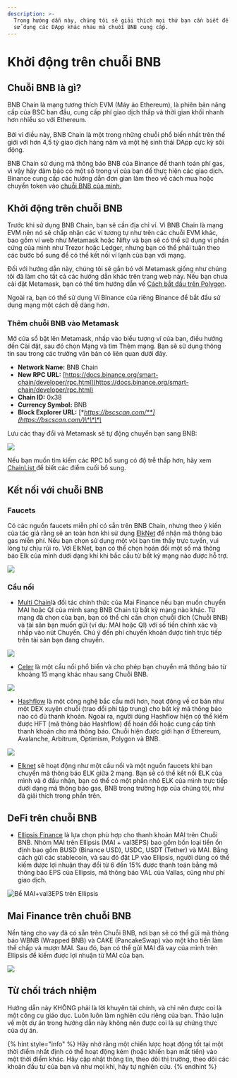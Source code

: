 ```yaml
---
description: >-
  Trong hướng dẫn này, chúng tôi sẽ giải thích mọi thứ bạn cần biết để bắt đầu
  sử dụng các DApp khác nhau mà chuỗi BNB cung cấp.
---
```


# Khởi động trên chuỗi BNB

## Chuỗi BNB là gì?

BNB Chain là mạng tương thích EVM (Máy ảo Ethereum), là phiên bản nâng cấp của BSC ban đầu, cung cấp phí giao dịch thấp và thời gian khối nhanh hơn nhiều so với Ethereum.\
\
Bởi vì điều này, BNB Chain là một trong những chuỗi phổ biến nhất trên thế giới với hơn 4,5 tỷ giao dịch hàng năm và một hệ sinh thái DApp cực kỳ sôi động.

BNB Chain sử dụng mã thông báo BNB của Binance để thanh toán phí gas, vì vậy hãy đảm bảo có một số trong ví của bạn để thực hiện các giao dịch. Binance cung cấp các hướng dẫn đơn gian làm theo về cách mua hoặc chuyển token vào [chuỗi BNB của mình.](https://www.binance.com/en/support/faq/85a1c394ac1d489fb0bfac0ef2fceafd)

## Khởi động trên chuỗi BNB

Trước khi sử dụng BNB Chain, bạn sẽ cần địa chỉ ví. Vì BNB Chain là mạng EVM nên nó sẽ chấp nhận các ví tương tự như trên các chuỗi EVM khác, bao gồm ví web như Metamask hoặc Nifty và bạn sẽ có thể sử dụng ví phần cứng của mình như Trezor hoặc Ledger, nhưng bạn có thể phải tuân theo các bước bổ sung để có thể kết nối ví lạnh của bạn với mạng.

Đối với hướng dẫn này, chúng tôi sẽ gắn bó với Metamask giống như chúng tôi đã làm cho tất cả các hướng dẫn khác trên trang web này. Nếu bạn chưa cài đặt Metamask, bạn có thể tìm hướng dẫn về [Cách bắt đầu trên Polygon](../polygon/how-to-get-started-on-polygon.md).&#x20;

Ngoài ra, bạn có thể sử dụng Ví Binance của riêng Binance để bắt đầu sử dụng mạng một cách dễ dàng hơn.

### Thêm chuỗi BNB vào Metamask

Mở cửa sổ bật lên Metamask, nhấp vào biểu tượng ví của bạn, điều hướng đến Cài đặt, sau đó chọn Mạng và tìm Thêm mạng. Bạn sẽ sử dụng thông tin sau trong các trường văn bản có liên quan dưới đây.

* **Network Name:** BNB Chain
* **New RPC URL:** [https://docs.binance.org/smart-chain/developer/rpc.html](https://docs.binance.org/smart-chain/developer/rpc.html)
* **Chain ID:** 0x38
* **Currency Symbol:** BNB
* **Block Explorer URL:** [**https://bscscan.com/**](https://bscscan.com/)\*\*\*\*

Lưu các thay đổi và Metamask sẽ tự động chuyển bạn sang BNB:

![](<../../.gitbook/assets/Screen Shot 2022-06-18 at 11.28.44 AM.png>)

Nếu bạn muốn tìm kiếm các RPC bổ sung có độ trễ thấp hơn, hãy xem [ChainList ](https://chainlist.org/)để biết các điểm cuối bổ sung.

## Kết nối với chuỗi BNB

### Faucets

Có các nguồn faucets miễn phí có sẵn trên BNB Chain, nhưng theo ý kiến của tác giả rằng sẽ an toàn hơn khi sử dụng [ElkNet](https://app.elk.finance/#/elknet) để nhận mã thông báo gas miễn phí. Nếu bạn chọn sử dụng một vòi bạn tìm thấy trực tuyến, vui lòng tự chịu rủi ro. Với ElkNet, bạn có thể chọn hoán đổi một số mã thông báo Elk của mình dưới dạng khí khi bắc cầu từ bất kỳ mạng nào được hỗ trợ.

![](<../../.gitbook/assets/Screen Shot 2022-06-18 at 11.29.50 AM.png>)

### Cầu nối

* [Multi Chain](https://app.multichain.org/#/router)là đối tác chính thức của Mai Finance nếu bạn muốn chuyển MAI hoặc QI của mình sang BNB Chain từ bất kỳ mạng nào khác. Từ mạng đã chọn của bạn, bạn có thể chỉ cần chọn chuỗi đích (Chuỗi BNB) và tài sản bạn muốn gửi (ví dụ: MAI hoặc QI) với số tiền chính xác và nhấp vào nút Chuyển. Chú ý đến phí chuyển khoản được tính trực tiếp trên tài sản bạn đang chuyển.

![](<../../.gitbook/assets/Screen Shot 2022-06-18 at 11.32.07 AM.png>)

* [Celer](https://cbridge.celer.network/#/transfer) là một cầu nối phổ biến và cho phép bạn chuyển mã thông báo từ khoảng 15 mạng khác nhau sang Chuỗi BNB.

![](<../../.gitbook/assets/Screen Shot 2022-06-18 at 11.31.15 AM.png>)

* [Hashflow](https://app.hashflow.com/) là một công nghệ bắc cầu mới hơn, hoạt động về cơ bản như một DEX xuyên chuỗi (trao đổi phi tập trung) cho bất kỳ mã thông báo nào có đủ thanh khoản. Ngoài ra, người dùng Hashflow hiện có thể kiếm được HFT (mã thông báo Hashflow) để hoán đổi hoặc cung cấp tính thanh khoản cho mã thông báo. Chuỗi hiện được giới hạn ở Ethereum, Avalanche, Arbitrum, Optimism, Polygon và BNB.

![](<../../.gitbook/assets/Screen Shot 2022-06-18 at 11.33.51 AM.png>)

* [Elknet](https://app.elk.finance/#/elknet) sẽ hoạt động như một cầu nối và một nguồn faucets khi bạn chuyển mã thông báo ELK giữa 2 mạng. Bạn sẽ có thể kết nối ELK của mình và ở đầu nhận, bạn có thể có một phần nhỏ ELK của mình trực tiếp dưới dạng mã thông báo gas, BNB trong trường hợp của chúng tôi, như đã giải thích trong phần trên.

## DeFi trên chuỗi BNB

* [Ellipsis Finance](https://ellipsis.finance/pool/0x68354c6E8Bbd020F9dE81EAf57ea5424ba9ef322) là lựa chọn phù hợp cho thanh khoản MAI trên Chuỗi BNB. Nhóm MAI trên Ellipsis (MAI + val3EPS) bao gồm bốn loại tiền ổn định bao gồm BUSD (Binance USD), USDC, USDT (Tether) và MAI. Bằng cách gửi các stablecoin, và sau đó đặt LP vào Ellipsis, người dùng có thể kiếm được lợi nhuận thay đổi từ 6 đến 15% được thanh toán bằng mã thông báo EPS của Ellipsis, mã thông báo VAL của Vallas, cũng như phí giao dịch.

![Bể MAI+val3EPS trên Ellipsis](<../../.gitbook/assets/Screen Shot 2022-06-18 at 11.07.42 AM.png>)

## Mai Finance trên chuỗi BNB

Nền tảng cho vay đã có sẵn trên Chuỗi BNB, nơi bạn sẽ có thể gửi mã thông báo WBNB (Wrapped BNB) và CAKE (PancakeSwap) vào một kho tiền làm thế chấp và mượn MAI. Sau đó, bạn có thể gửi MAI đã vay của mình trên Ellipsis để kiếm được lợi nhuận từ MAI của bạn.

![](<../../.gitbook/assets/Screen Shot 2022-06-18 at 11.11.26 AM.png>)

## Từ chối trách nhiệm

Hướng dẫn này KHÔNG phải là lời khuyên tài chính, và chỉ nên được coi là một công cụ giáo dục. Luôn luôn làm nghiên cứu riêng của bạn. Thảo luận về một dự án trong hướng dẫn này không nên được coi là sự chứng thực của dự án.

{% hint style="info" %}
Hãy nhớ rằng một chiến lược hoạt động tốt tại một thời điểm nhất định có thể hoạt động kém (hoặc khiến bạn mất tiền) vào một thời điểm khác. Hãy cập nhật thông tin, theo dõi thị trường, theo dõi các khoản đầu tư của bạn và như mọi khi, hãy tự nghiên cứu.
{% endhint %}
